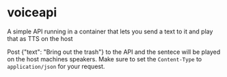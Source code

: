 # voiceapi

A simple API running in a container that lets you send a text to it and play that as TTS on the host

Post {"text": "Bring out the trash"} to the API and the sentece will be played on the host machines speakers.
Make sure to set the `Content-Type` to `application/json` for your request.

